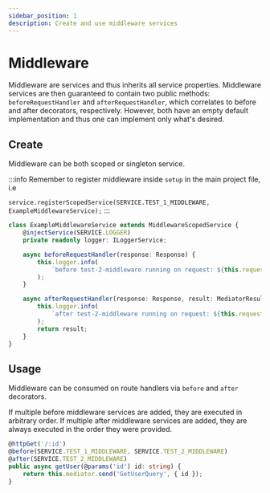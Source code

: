 ```yaml
---
sidebar_position: 1
description: Create and use middleware services
---
```


# Middleware

Middleware are services and thus inherits all service properties. Middleware services are then guaranteed to contain two public methods: `beforeRequestHandler` and `afterRequestHandler`, which correlates to before and after decorators, respectively. However, both have an empty default implementation and thus one can implement only what's desired.

## Create

Middleware can be both scoped or singleton service.

:::info
Remember to register middleware inside `setup` in the main project file, i.e

`service.registerScopedService(SERVICE.TEST_1_MIDDLEWARE, ExampleMiddlewareService);`
:::

```ts
class ExampleMiddlewareService extends MiddlewareScopedService {
    @injectService(SERVICE.LOGGER)
    private readonly logger: ILoggerService;

    async beforeRequestHandler(response: Response) {
        this.logger.info(
            `before test-2-middleware running on request: ${this.request.id}`
        );
    }

    async afterRequestHandler(response: Response, result: MediatorResult) {
        this.logger.info(
            `after test-2-middleware running on request: ${this.request.id}`
        );
        return result;
    }
}
```

## Usage

Middleware can be consumed on route handlers via `before` and `after` decorators.

If multiple before middleware services are added, they are executed in arbitrary order. If multiple after middleware services are added, they are always executed in the order they were provided.

```ts
@httpGet('/:id')
@before(SERVICE.TEST_1_MIDDLEWARE, SERVICE.TEST_2_MIDDLEWARE)
@after(SERVICE.TEST_2_MIDDLEWARE)
public async getUser(@params('id') id: string) {
    return this.mediator.send('GetUserQuery', { id });
}
```
